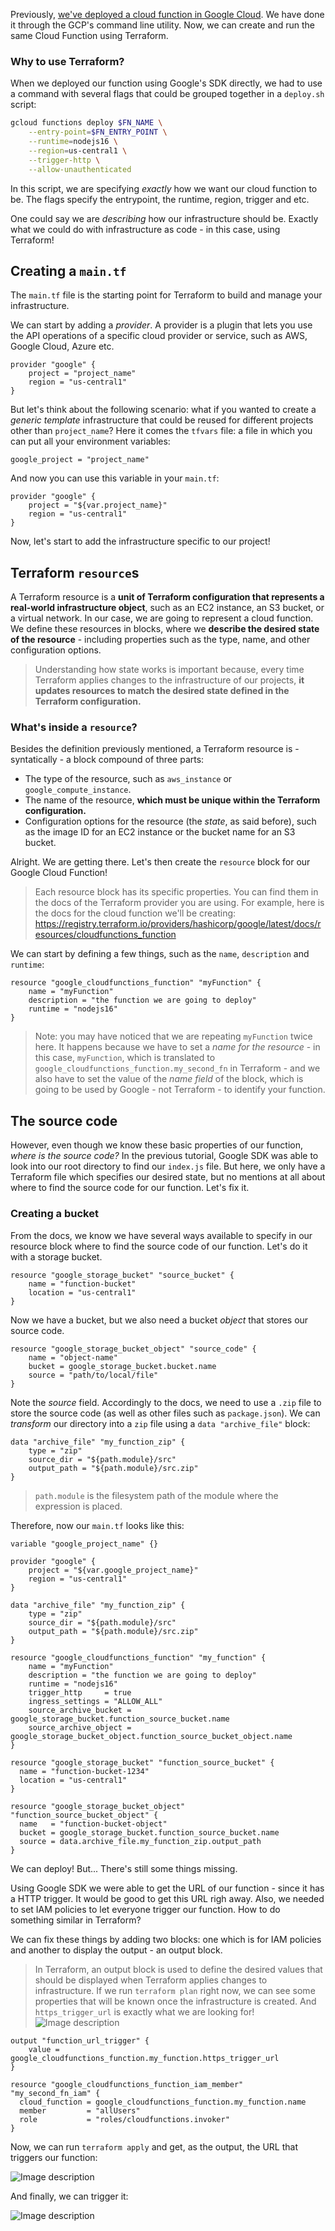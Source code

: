 Previously, [we've deployed a cloud function in Google Cloud](https://github.com/wrongbyte-lab/cf). We have done it through the GCP's command line utility.
Now, we can create and run the same Cloud Function using Terraform.

### Why to use Terraform?
When we deployed our function using Google's SDK directly, we had to use a command with several flags that could be grouped together in a `deploy.sh` script:
```bash
gcloud functions deploy $FN_NAME \
    --entry-point=$FN_ENTRY_POINT \
    --runtime=nodejs16 \
    --region=us-central1 \
    --trigger-http \
    --allow-unauthenticated
```
In this script, we are specifying *exactly* how we want our cloud function to be. The flags specify the entrypoint, the runtime, region, trigger and etc.

One could say we are *describing* how our infrastructure should be. Exactly what we could do with infrastructure as code - in this case, using Terraform!

## Creating a `main.tf`
The `main.tf` file is the starting point for Terraform to build and manage your infrastructure.

We can start by adding a *provider*.  A provider is a plugin that lets you use the API operations of a specific cloud provider or service, such as AWS, Google Cloud, Azure etc.
```hcl
provider "google" {
	project = "project_name"
	region = "us-central1"
}
```

But let's think about the following scenario: what if you wanted to create a *generic template* infrastructure that could be reused for different projects other than `project_name`?
Here it comes the `tfvars` file: a file in which you can put all your environment variables:
```env
google_project = "project_name"
```

And now you can use this variable in your `main.tf`:
```hcl
provider "google" {
	project = "${var.project_name}"
	region = "us-central1"
}
```

Now, let's start to add the infrastructure specific to our project!

## Terraform `resource`s
A Terraform resource is a **unit of Terraform configuration that represents a real-world infrastructure object**, such as an EC2 instance, an S3 bucket, or a virtual network. In our case, we are going to represent a cloud function.
We define these resources in blocks, where we **describe the desired state of the resource** - including properties such as the type, name, and other configuration options.

> Understanding how state works is important because, every time Terraform applies changes to the infrastructure of our projects, **it updates resources to match the desired state defined in the Terraform configuration.**

### What's inside a `resource`?
Besides the definition previously mentioned, a Terraform resource is - syntatically - a block compound of three parts:
-   The type of the resource, such as `aws_instance` or `google_compute_instance`.
-   The name of the resource, **which must be unique within the Terraform configuration.**
-   Configuration options for the resource (the *state*, as said before), such as the image ID for an EC2 instance or the bucket name for an S3 bucket.

Alright. We are getting there.
Let's then create the `resource` block for our Google Cloud Function!

> Each resource block has its specific properties. You can find them in the docs of the Terraform provider you are using. For example, here is the docs for the cloud function we'll be creating:
> https://registry.terraform.io/providers/hashicorp/google/latest/docs/resources/cloudfunctions_function

We can start by defining a few things, such as the `name`, `description` and `runtime`:
```hcl
resource "google_cloudfunctions_function" "myFunction" {
	name = "myFunction"
	description = "the function we are going to deploy"
	runtime = "nodejs16"
}
```

>Note: you may have noticed that we are repeating `myFunction` twice here.
>It happens because we have to set a *name for the resource* - in this case, `myFunction`, which is translated to `google_cloudfunctions_function.my_second_fn` in Terraform - and we also have to set the value of the *name field* of the block, which is going to be used by Google - not Terraform - to identify your function.

## The source code
However, even though we know these basic properties of our function, *where is the source code?* In the previous tutorial, Google SDK was able to look into our root directory to find our `index.js` file. But here, we only have a Terraform file which specifies our desired state, but no mentions at all about where to find the source code for our function. Let's fix it.

### Creating a bucket
From the docs, we know we have several ways available to specify in our resource block where to find the source code of our function. Let's do it with a storage bucket.
```hcl
resource "google_storage_bucket" "source_bucket" {
	name = "function-bucket"
	location = "us-central1"
}
```

Now we have a bucket, but we also need a bucket *object* that stores our source code.
```hcl
resource "google_storage_bucket_object" "source_code" {
	name = "object-name"
	bucket = google_storage_bucket.bucket.name
	source = "path/to/local/file"
}
```

Note the *source* field.
Accordingly to the docs, we need to use a `.zip` file to store the source code (as well as other files such as `package.json`). We can *transform* our directory into a `zip` file using a `data "archive_file"` block:
```hcl
data "archive_file" "my_function_zip" {
	type = "zip"
	source_dir = "${path.module}/src"
	output_path = "${path.module}/src.zip"
}
```

> `path.module` is the filesystem path of the module where the expression is placed.

Therefore, now our `main.tf` looks like this:
```hcl
variable "google_project_name" {}

provider "google" {
	project = "${var.google_project_name}"
	region = "us-central1"
}

data "archive_file" "my_function_zip" {
    type = "zip"
    source_dir = "${path.module}/src"
    output_path = "${path.module}/src.zip"
}

resource "google_cloudfunctions_function" "my_function" {
    name = "myFunction"
    description = "the function we are going to deploy"
    runtime = "nodejs16"
    trigger_http     = true
    ingress_settings = "ALLOW_ALL"
    source_archive_bucket = google_storage_bucket.function_source_bucket.name
    source_archive_object = google_storage_bucket_object.function_source_bucket_object.name
}

resource "google_storage_bucket" "function_source_bucket" {
  name = "function-bucket-1234"
  location = "us-central1"
}

resource "google_storage_bucket_object" "function_source_bucket_object" {
  name   = "function-bucket-object"
  bucket = google_storage_bucket.function_source_bucket.name
  source = data.archive_file.my_function_zip.output_path
}
```

We can deploy! But... There's still some things missing.

Using Google SDK we were able to get the URL of our function - since it has a HTTP trigger. It would be good to get this URL righ away.
Also, we needed to set IAM policies to let everyone trigger our function. How to do something similar in Terraform?

We can fix these things by adding two blocks: one which is for IAM policies and another to display the output - an output block.

> In Terraform, an output block is used to define the desired values that should be displayed when Terraform applies changes to infrastructure.
> If we run `terraform plan` right now, we can see some properties that will be known once the infrastructure is created. And `https_trigger_url` is exactly what we are looking for!
> ![Image description](https://dev-to-uploads.s3.amazonaws.com/uploads/articles/mjk05r60um32uzd097j5.png)



```hcl
output "function_url_trigger" {
    value = google_cloudfunctions_function.my_function.https_trigger_url
}

resource "google_cloudfunctions_function_iam_member" "my_second_fn_iam" {
  cloud_function = google_cloudfunctions_function.my_function.name
  member         = "allUsers"
  role           = "roles/cloudfunctions.invoker"
}
```

Now, we can run `terraform apply` and get, as the output, the URL that triggers our function:


![Image description](https://dev-to-uploads.s3.amazonaws.com/uploads/articles/jhye8kee09l8mntkg495.png)


And finally, we can trigger it:

![Image description](https://dev-to-uploads.s3.amazonaws.com/uploads/articles/0deseeh6av9y6qww9syl.png)



